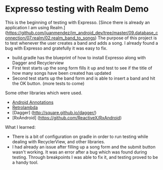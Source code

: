 # Expresso testing with Realm Demo

This is the beginning of testing with Expresso. [Since there is already an application I am using Realm.] (https://github.com/juanmendez/jm_android_dev/tree/master/09.database_connection/07.realm/02.realm_band_to_songs)
The purpose of this project is to test whenever the user creates a band and adds a song. I already found a bug with Expresso and gratefully it was easy to fix.


  - build.gradle has the blueprint of how to install Expresso along with Dagger and Recyclerview
  - First test starts up the song form fills it up and test to see if the title of how many songs have been created has updated
  - Second test starts up the band form and is able to insert a band and hit the OK button. (more tests to come)

Some other libraries which were used.
  - [Android Annotations](http://androidannotations.org/)
  - [Retrolambda](https://github.com/orfjackal/retrolambda)
  - [Dagger] (http://square.github.io/dagger/)
  - [RxAndroid] (https://github.com/ReactiveX/RxAndroid)

What I learned:
  - There is a bit of configuration on gradle in order to run testing while dealing with RecyclerView, and other libraries.
  - I had already an issue after filling up a song form and the submit button wasn't working. It was an error after a bug which was found during testing. Through breakpoints I was able to fix it, and testing proved to be a handy tool.
